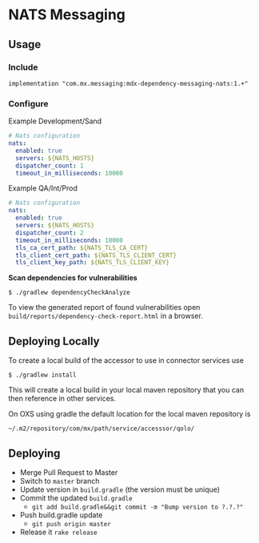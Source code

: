 # NATS Messaging

## Usage

### Include

```
implementation "com.mx.messaging:mdx-dependency-messaging-nats:1.+"
```

### Configure

Example Development/Sand

```yaml
# Nats configuration
nats:
  enabled: true
  servers: ${NATS_HOSTS}
  dispatcher_count: 1
  timeout_in_milliseconds: 10000
```

Example QA/Int/Prod

```yaml
# Nats configuration
nats:
  enabled: true
  servers: ${NATS_HOSTS}
  dispatcher_count: 2
  timeout_in_milliseconds: 10000
  tls_ca_cert_path: ${NATS_TLS_CA_CERT}
  tls_client_cert_path: ${NATS_TLS_CLIENT_CERT}
  tls_client_key_path: ${NATS_TLS_CLIENT_KEY}
```

**Scan dependencies for vulnerabilities**

```shell
$ ./gradlew dependencyCheckAnalyze
```
To view the generated report of found vulnerabilities open `build/reports/dependency-check-report.html` in a browser.

## Deploying Locally

To create a local build of the accessor to use in connector services use

```shell
$ ./gradlew install
```
This will create a local build in your local maven repository that you can
then reference in other services.

On OXS using gradle the default location for the local maven repository is
```shell
~/.m2/repository/com/mx/path/service/accesssor/qolo/
```

## Deploying

* Merge Pull Request to Master
* Switch to `master` branch
* Update version in `build.gradle` (the version must be unique)
* Commit the updated `build.gradle`
    * `git add build.gradle&&git commit -m "Bump version to ?.?.?"`
* Push build.gradle update
    * `git push origin master`
* Release it `rake release`
